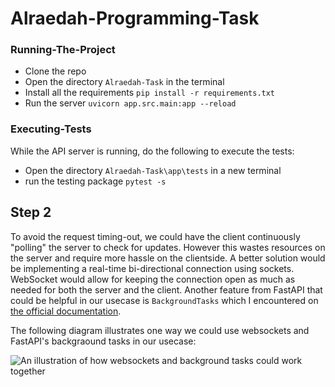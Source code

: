 # Alraedah-Programming-Task

### Running-The-Project
- Clone the repo
- Open the directory `Alraedah-Task` in the terminal
- Install all the requirements
```pip install -r requirements.txt```
- Run the server
```uvicorn app.src.main:app --reload```

### Executing-Tests
While the API server is running, do the following to execute the tests:
- Open the directory `Alraedah-Task\app\tests` in a new terminal
- run the testing package 
```pytest -s```


## Step 2
To avoid the request timing-out, we could have the client continuously "polling" the server to check for updates. 
However this wastes resources on the server and require more hassle on the clientside. 
A better solution would be implementing a real-time bi-directional connection using sockets. WebSocket would allow for keeping
the connection open as much as needed for both the server and the client. Another feature from FastAPI that could 
be helpful in our usecase is `BackgroundTasks` which I encountered on [the official documentation](https://fastapi.tiangolo.com/tutorial/background-tasks/#using-backgroundtasks).

The following diagram illustrates one way we could use websockets and FastAPI's backgraound tasks in our usecase:

![An illustration of how websockets and background tasks could work together](step-2.png)
